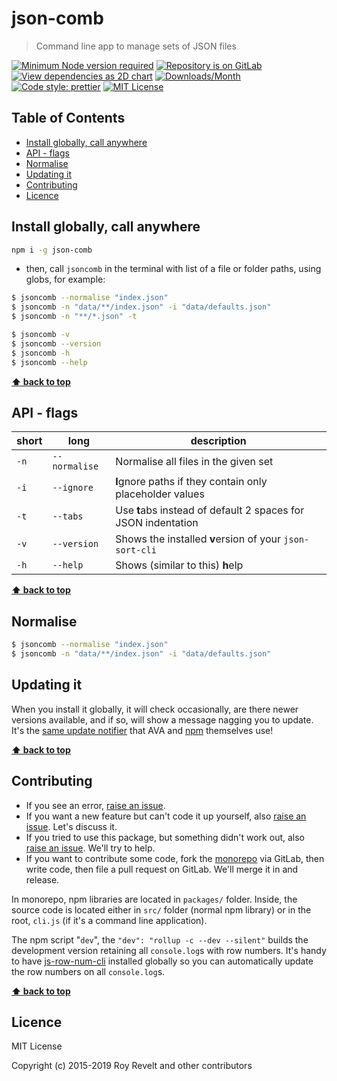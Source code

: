 # json-comb

> Command line app to manage sets of JSON files

[![Minimum Node version required][node-img]][node-url]
[![Repository is on GitLab][gitlab-img]][gitlab-url]
[![View dependencies as 2D chart][deps2d-img]][deps2d-url]
[![Downloads/Month][downloads-img]][downloads-url]
[![Code style: prettier][prettier-img]][prettier-url]
[![MIT License][license-img]][license-url]

## Table of Contents

- [Install globally, call anywhere](#install-globally-call-anywhere)
- [API - flags](#api---flags)
- [Normalise](#normalise)
- [Updating it](#updating-it)
- [Contributing](#contributing)
- [Licence](#licence)

## Install globally, call anywhere

```bash
npm i -g json-comb
```

- then, call `jsoncomb` in the terminal with list of a file or folder paths, using globs, for example:

```bash
$ jsoncomb --normalise "index.json"
$ jsoncomb -n "data/**/index.json" -i "data/defaults.json"
$ jsoncomb -n "**/*.json" -t

$ jsoncomb -v
$ jsoncomb --version
$ jsoncomb -h
$ jsoncomb --help
```

**[⬆ back to top](#)**

## API - flags

| short | long          | description                                                   |
| ----- | ------------- | ------------------------------------------------------------- |
| `-n`  | `--normalise` | Normalise all files in the given set                          |
| `-i`  | `--ignore`    | **I**gnore paths if they contain only placeholder values      |
| `-t`  | `--tabs`      | Use **t**abs instead of default 2 spaces for JSON indentation |
| `-v`  | `--version`   | Shows the installed **v**ersion of your `json-sort-cli`       |
| `-h`  | `--help`      | Shows (similar to this) **h**elp                              |

**[⬆ back to top](#)**

## Normalise

```bash
$ jsoncomb --normalise "index.json"
$ jsoncomb -n "data/**/index.json" -i "data/defaults.json"
```

## Updating it

When you install it globally, it will check occasionally, are there newer versions available, and if so, will show a message nagging you to update. It's the [same update notifier](https://www.npmjs.com/package/update-notifier) that AVA and [npm](https://www.npmjs.com/package/npm) themselves use!

**[⬆ back to top](#)**

## Contributing

- If you see an error, [raise an issue](https://gitlab.com/codsen/codsen/issues/new?issue[title]=json-comb%20package%20-%20put%20title%20here&issue[description]=%23%23%20json-comb%0A%0Aput%20description%20here).
- If you want a new feature but can't code it up yourself, also [raise an issue](https://gitlab.com/codsen/codsen/issues/new?issue[title]=json-comb%20package%20-%20put%20title%20here&issue[description]=%23%23%20json-comb%0A%0Aput%20description%20here). Let's discuss it.
- If you tried to use this package, but something didn't work out, also [raise an issue](https://gitlab.com/codsen/codsen/issues/new?issue[title]=json-comb%20package%20-%20put%20title%20here&issue[description]=%23%23%20json-comb%0A%0Aput%20description%20here). We'll try to help.
- If you want to contribute some code, fork the [monorepo](https://gitlab.com/codsen/codsen/) via GitLab, then write code, then file a pull request on GitLab. We'll merge it in and release.

In monorepo, npm libraries are located in `packages/` folder. Inside, the source code is located either in `src/` folder (normal npm library) or in the root, `cli.js` (if it's a command line application).

The npm script "`dev`", the `"dev": "rollup -c --dev --silent"` builds the development version retaining all `console.log`s with row numbers. It's handy to have [js-row-num-cli](https://www.npmjs.com/package/js-row-num-cli) installed globally so you can automatically update the row numbers on all `console.log`s.

**[⬆ back to top](#)**

## Licence

MIT License

Copyright (c) 2015-2019 Roy Revelt and other contributors

[node-img]: https://img.shields.io/node/v/json-comb.svg?style=flat-square&label=works%20on%20node
[node-url]: https://www.npmjs.com/package/json-comb
[gitlab-img]: https://img.shields.io/badge/repo-on%20GitLab-brightgreen.svg?style=flat-square
[gitlab-url]: https://gitlab.com/codsen/codsen/tree/master/packages/json-comb
[deps2d-img]: https://img.shields.io/badge/deps%20in%202D-see_here-08f0fd.svg?style=flat-square
[deps2d-url]: http://npm.anvaka.com/#/view/2d/json-comb
[downloads-img]: https://img.shields.io/npm/dm/json-comb.svg?style=flat-square
[downloads-url]: https://npmcharts.com/compare/json-comb
[prettier-img]: https://img.shields.io/badge/code_style-prettier-ff69b4.svg?style=flat-square
[prettier-url]: https://prettier.io
[license-img]: https://img.shields.io/badge/licence-MIT-51c838.svg?style=flat-square
[license-url]: https://gitlab.com/codsen/codsen/blob/master/LICENSE
